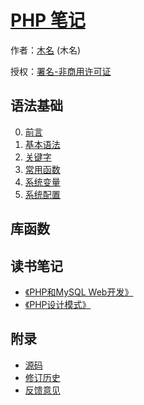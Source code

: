 # [PHP 笔记]()

作者：[木名](https://github.com/mumingv) (木名)

授权：<a rel="license" href="http://creativecommons.org/licenses/by-nc/4.0/">署名-非商用许可证</a>

## 语法基础
0. [前言](#README)
0. [基本语法](#docs/basic_syntax)
0. [关键字](#docs/basic_keyword)
0. [常用函数](#docs/function)
0. [系统变量](#docs/system_variable)
0. [系统配置](#docs/system_config)

## 库函数

## 读书笔记
- [《PHP和MySQL Web开发》](#docs/book_pmwd)
- [《PHP设计模式》](#docs/book_pdp)

## 附录 
- [源码](https://github.com/mumingv/phpnote)
- [修订历史](https://github.com/mumingv/phpnote/commits/master)
- [反馈意见](https://github.com/mumingv/phpnote/issues)

